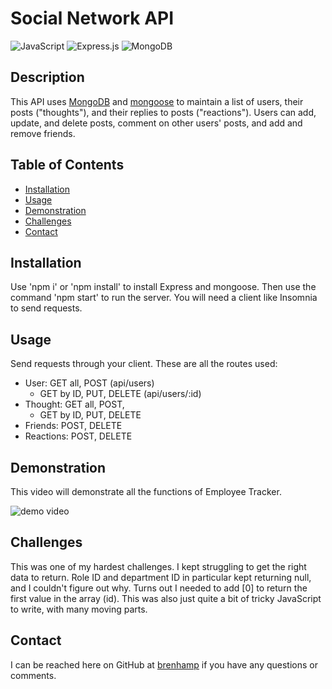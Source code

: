 # Social Network API

![JavaScript](https://img.shields.io/badge/JavaScript-323330?style=for-the-badge&logo=javascript&logoColor=F7DF1E)
![Express.js](	https://img.shields.io/badge/Express.js-404D59?style=for-the-badge)
![MongoDB](https://img.shields.io/badge/MongoDB-4EA94B?style=for-the-badge&logo=mongodb&logoColor=white)

## Description

This API uses [MongoDB](https://www.mongodb.com/) and [mongoose](https://mongoosejs.com/) to maintain a list of users, their posts ("thoughts"), and their replies to posts ("reactions"). Users can add, update, and delete posts, comment on other users' posts, and add and remove friends.

## Table of Contents

- [Installation](#installation)
- [Usage](#usage)
- [Demonstration](#demonstration)
- [Challenges](#challenges)
- [Contact](#contact)

## Installation

Use 'npm i' or 'npm install' to install Express and mongoose. Then use the command 'npm start' to run the server. You will need a client like Insomnia to send requests.

## Usage

Send requests through your client. These are all the routes used:
- User: GET all, POST (api/users) 
    - GET by ID, PUT, DELETE (api/users/:id)
- Thought: GET all, POST,
    - GET by ID, PUT, DELETE
- Friends: POST, DELETE
- Reactions: POST, DELETE

## Demonstration

This video will demonstrate all the functions of Employee Tracker.

![demo video](./assets/employee-tracker-demo.gif)

## Challenges

This was one of my hardest challenges. I kept struggling to get the right data to return. Role ID and department ID in particular kept returning null, and I couldn't figure out why. Turns out I needed to add [0] to return the first value in the array (id). This was also just quite a bit of tricky JavaScript to write, with many moving parts.

## Contact

I can be reached here on GitHub at [brenhamp](https://github.com/brenhamp) if you have any questions or comments.